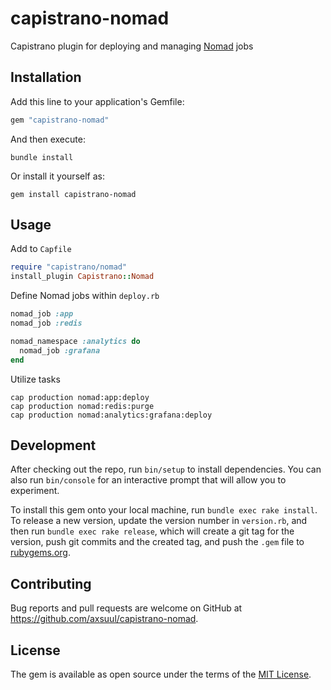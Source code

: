 # capistrano-nomad

Capistrano plugin for deploying and managing [Nomad](http://nomadproject.io) jobs

## Installation

Add this line to your application's Gemfile:

```ruby
gem "capistrano-nomad"
```

And then execute:

```shell
bundle install
```

Or install it yourself as:

```shell
gem install capistrano-nomad
```

## Usage

Add to `Capfile`

```ruby
require "capistrano/nomad"
install_plugin Capistrano::Nomad
```

Define Nomad jobs within `deploy.rb`

```ruby
nomad_job :app
nomad_job :redis

nomad_namespace :analytics do
  nomad_job :grafana
end
```

Utilize tasks

```shell
cap production nomad:app:deploy
cap production nomad:redis:purge
cap production nomad:analytics:grafana:deploy
```

## Development

After checking out the repo, run `bin/setup` to install dependencies. You can also run `bin/console` for an interactive prompt that will allow you to experiment.

To install this gem onto your local machine, run `bundle exec rake install`. To release a new version, update the version number in `version.rb`, and then run `bundle exec rake release`, which will create a git tag for the version, push git commits and the created tag, and push the `.gem` file to [rubygems.org](https://rubygems.org).

## Contributing

Bug reports and pull requests are welcome on GitHub at https://github.com/axsuul/capistrano-nomad.

## License

The gem is available as open source under the terms of the [MIT License](https://opensource.org/licenses/MIT).
